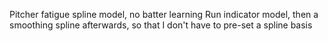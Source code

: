 Pitcher fatigue spline model, no batter learning
Run indicator model, then a smoothing spline afterwards, so that I don't have to pre-set a spline basis